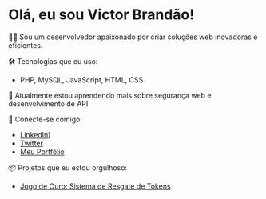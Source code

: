 # Olá, eu sou Victor Brandão!

👨‍💻 Sou um desenvolvedor apaixonado por criar soluções web inovadoras e eficientes.

🛠️ Tecnologias que eu uso:
- PHP, MySQL, JavaScript, HTML, CSS

🌱 Atualmente estou aprendendo mais sobre segurança web e desenvolvimento de API.


🔗 Conecte-se comigo:
- [LinkedIn](https://www.linkedin.com/in/victorbrandaao/))
- [Twitter](https://twitter.com/vitubrandao)
- [Meu Portfólio](https://victorbrandaotech.online)

📦 Projetos que eu estou orgulhoso:
- [Jogo de Ouro: Sistema de Resgate de Tokens](https://github.com/seu_username/jogo-de-ouro)
